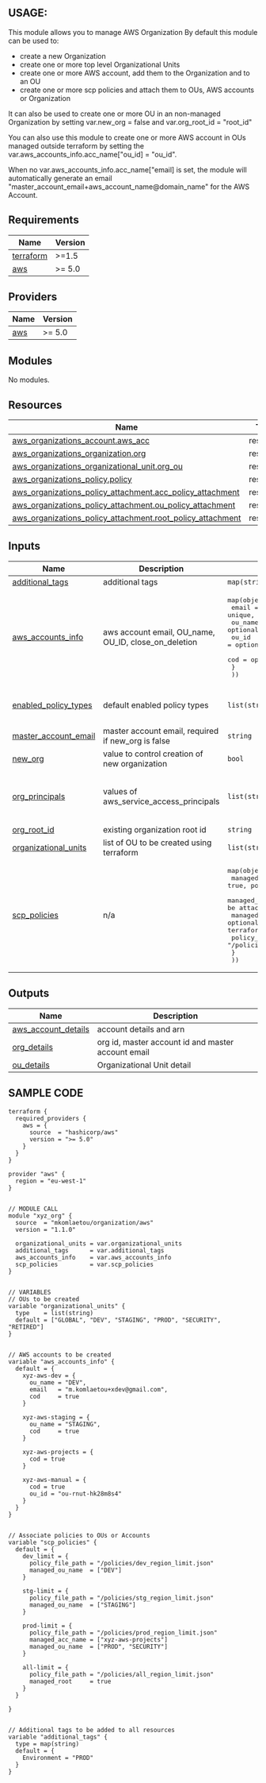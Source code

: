 ## USAGE:

This module allows you to manage AWS Organization
By default this module can be used to:
  * create a new Organization
  * create one or more top level Organizational Units
  * create one or more AWS account, add them to the Organization and to an OU
  * create one or more scp policies and attach them to OUs, AWS accounts or Organization

It can also be used to create one or more OU in an non-managed Organization by setting var.new_org = false and var.org_root_id = "root_id"

You can also use this module to create one or more AWS account in OUs managed outside terraform by setting  the var.aws_accounts_info.acc_name["ou_id] = "ou_id".

When no var.aws_accounts_info.acc_name["email] is set, the module will automatically generate an email "master_account_email+aws_account_name@domain_name" for the AWS Account.


## Requirements

| Name | Version |
|------|---------|
| <a name="requirement_terraform"></a> [terraform](#requirement\_terraform) | >=1.5 |
| <a name="requirement_aws"></a> [aws](#requirement\_aws) | >= 5.0 |

## Providers

| Name | Version |
|------|---------|
| <a name="provider_aws"></a> [aws](#provider\_aws) | >= 5.0 |

## Modules

No modules.

## Resources

| Name | Type |
|------|------|
| [aws_organizations_account.aws_acc](https://registry.terraform.io/providers/hashicorp/aws/latest/docs/resources/organizations_account) | resource |
| [aws_organizations_organization.org](https://registry.terraform.io/providers/hashicorp/aws/latest/docs/resources/organizations_organization) | resource |
| [aws_organizations_organizational_unit.org_ou](https://registry.terraform.io/providers/hashicorp/aws/latest/docs/resources/organizations_organizational_unit) | resource |
| [aws_organizations_policy.policy](https://registry.terraform.io/providers/hashicorp/aws/latest/docs/resources/organizations_policy) | resource |
| [aws_organizations_policy_attachment.acc_policy_attachment](https://registry.terraform.io/providers/hashicorp/aws/latest/docs/resources/organizations_policy_attachment) | resource |
| [aws_organizations_policy_attachment.ou_policy_attachment](https://registry.terraform.io/providers/hashicorp/aws/latest/docs/resources/organizations_policy_attachment) | resource |
| [aws_organizations_policy_attachment.root_policy_attachment](https://registry.terraform.io/providers/hashicorp/aws/latest/docs/resources/organizations_policy_attachment) | resource |

## Inputs

| Name | Description | Type | Default | Required |
|------|-------------|------|---------|:--------:|
| <a name="input_additional_tags"></a> [additional\_tags](#input\_additional\_tags) | additional tags | `map(string)` | `{}` | no |
| <a name="input_aws_accounts_info"></a> [aws\_accounts\_info](#input\_aws\_accounts\_info) | aws account email, OU\_name, OU\_ID, close\_on\_deletion | <pre>map(object({<br>    email   = optional(string, "")  // must be unique, but if not set, will be auto-generated<br>    ou_name = optional(string, "")  // required if OU is managed by terraform<br>    ou_id   = optional(string, "")  // required if OU is not managed by terraform<br>    cod     = optional(bool, false) // close_on_deletion<br>    }<br>  ))</pre> | `{}` | no |
| <a name="input_enabled_policy_types"></a> [enabled\_policy\_types](#input\_enabled\_policy\_types) | default enabled policy types | `list(string)` | <pre>[<br>  "SERVICE_CONTROL_POLICY"<br>]</pre> | no |
| <a name="input_master_account_email"></a> [master\_account\_email](#input\_master\_account\_email) | master account email, required if new\_org is false | `string` | `""` | no |
| <a name="input_new_org"></a> [new\_org](#input\_new\_org) | value to control creation of new organization | `bool` | `true` | no |
| <a name="input_org_principals"></a> [org\_principals](#input\_org\_principals) | values of aws\_service\_access\_principals | `list(string)` | <pre>[<br>  "cloudtrail.amazonaws.com",<br>  "config.amazonaws.com"<br>]</pre> | no |
| <a name="input_org_root_id"></a> [org\_root\_id](#input\_org\_root\_id) | existing organization root id | `string` | `null` | no |
| <a name="input_organizational_units"></a> [organizational\_units](#input\_organizational\_units) | list of OU to be created using terraform | `list(string)` | `[]` | no |
| <a name="input_scp_policies"></a> [scp\_policies](#input\_scp\_policies) | n/a | <pre>map(object({<br>    managed_root     = optional(bool, false)                   // if true, policy will be attached to the terraform managed root OU<br>    managed_ou_name  = optional(list(string), [])              // required if policy must be attached to terraform managed OUs<br>    managed_acc_name = optional(list(string), [])              // required if policy must be attached to terraform managed accounts<br>    policy_file_path = optional(string, "/policies/none.json") // scp policy file path<br>    }<br>  ))</pre> | `{}` | no |

## Outputs

| Name | Description |
|------|-------------|
| <a name="output_aws_account_details"></a> [aws\_account\_details](#output\_aws\_account\_details) | account details and arn |
| <a name="output_org_details"></a> [org\_details](#output\_org\_details) | org id, master account id and master account email |
| <a name="output_ou_details"></a> [ou\_details](#output\_ou\_details) | Organizational Unit detail |



## SAMPLE CODE

```
terraform {
  required_providers {
    aws = {
      source  = "hashicorp/aws"
      version = ">= 5.0"
    }
  }
}

provider "aws" {
  region = "eu-west-1"
}


// MODULE CALL
module "xyz_org" {
  source  = "mkomlaetou/organization/aws"
  version = "1.1.0"

  organizational_units = var.organizational_units
  additional_tags      = var.additional_tags
  aws_accounts_info    = var.aws_accounts_info
  scp_policies         = var.scp_policies
}


// VARIABLES
// OUs to be created
variable "organizational_units" {
  type    = list(string)
  default = ["GLOBAL", "DEV", "STAGING", "PROD", "SECURITY", "RETIRED"]
}


// AWS accounts to be created
variable "aws_accounts_info" {
  default = {
    xyz-aws-dev = {
      ou_name = "DEV",
      email   = "m.komlaetou+xdev@gmail.com",
      cod     = true
    }

    xyz-aws-staging = {
      ou_name = "STAGING",
      cod     = true
    }

    xyz-aws-projects = {
      cod = true
    }

    xyz-aws-manual = {
      cod = true
      ou_id = "ou-rnut-hk28m8s4"
    }
  }
}


// Associate policies to OUs or Accounts
variable "scp_policies" {
  default = {
    dev_limit = {
      policy_file_path = "/policies/dev_region_limit.json"
      managed_ou_name  = ["DEV"]
    }

    stg-limit = {
      policy_file_path = "/policies/stg_region_limit.json"
      managed_ou_name  = ["STAGING"]
    }

    prod-limit = {
      policy_file_path = "/policies/prod_region_limit.json"
      managed_acc_name = ["xyz-aws-projects"]
      managed_ou_name  = ["PROD", "SECURITY"]
    }

    all-limit = {
      policy_file_path = "/policies/all_region_limit.json"
      managed_root     = true
    }
  }

}


// Additional tags to be added to all resources
variable "additional_tags" {
  type = map(string)
  default = {
    Environment = "PROD"
  }
}



```